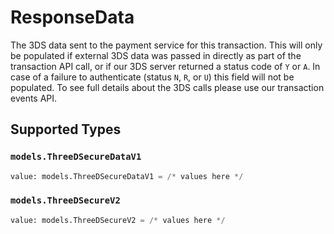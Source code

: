 # ResponseData

The 3DS data sent to the payment service for this transaction. This will only be populated if external 3DS data was passed in directly as part of the transaction API call, or if our 3DS server returned a status code of `Y` or `A`. In case of a failure to authenticate (status `N`, `R`, or `U`) this field will not be populated. To see full details about the 3DS calls please use our transaction events API.


## Supported Types

### `models.ThreeDSecureDataV1`

```python
value: models.ThreeDSecureDataV1 = /* values here */
```

### `models.ThreeDSecureV2`

```python
value: models.ThreeDSecureV2 = /* values here */
```

